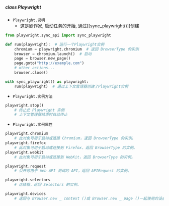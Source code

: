 ##### class Playwright
- `Playwright.说明`
	- 这是剧作家, 启动任务的开始, 通过[[sync_playwright()]]创建
```python
from playwright.sync_api import sync_playwright

def run(playwright):  # 运行一个Playwright实例
    chromium = playwright.chromium  # 返回 BrowserType 的实例
    browser = chromium.launch()  # 启动
    page = browser.new_page()
    page.goto("http://example.com")
    # other actions...
    browser.close()

with sync_playwright() as playwright:
    run(playwright)  # 通过上下文管理器创建了Playwright实例
```
- `Playwright.实例方法`
```python
playwright.stop()
	# 终止此 Playwright 实例
	# 上下文管理器结束时自动终止
```
- `Playwright.实例属性`
```python
playwright.chromium
	# 此对象可用于启动或连接 Chromium，返回 BrowserType 的实例。
playwright.firefox
	# 此对象可用于启动或连接到 Firefox，返回 BrowserType 的实例。
playwright.webkit
	# 此对象可用于启动或连接到 WebKit，返回 BrowserType 的实例。

playwright.request
	# 公开可用于 Web API 测试的 API，返回 APIRequest 的实例。

playwright.selectors
	# 选择器，返回 Selectors 的实例。

playwright.devices
	# 返回与 Browser.new _ context ()或 Browser.new _ page ()一起使用的设备字典。
```